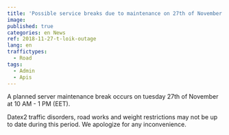 ```yaml
---
title: 'Possible service breaks due to maintenance on 27th of November at 10 AM - 1 PM (EET) '
image: 
published: true
categories: en News
ref: 2018-11-27-t-loik-outage
lang: en
traffictypes:
  - Road
tags:
  - Admin
  - Apis
---
```


A planned server maintenance break occurs on tuesday 27th of November at 10 AM - 1 PM (EET). 

Datex2 traffic disorders, road works and weight restrictions may not be up to date during this period. We apologize for any inconvenience.
